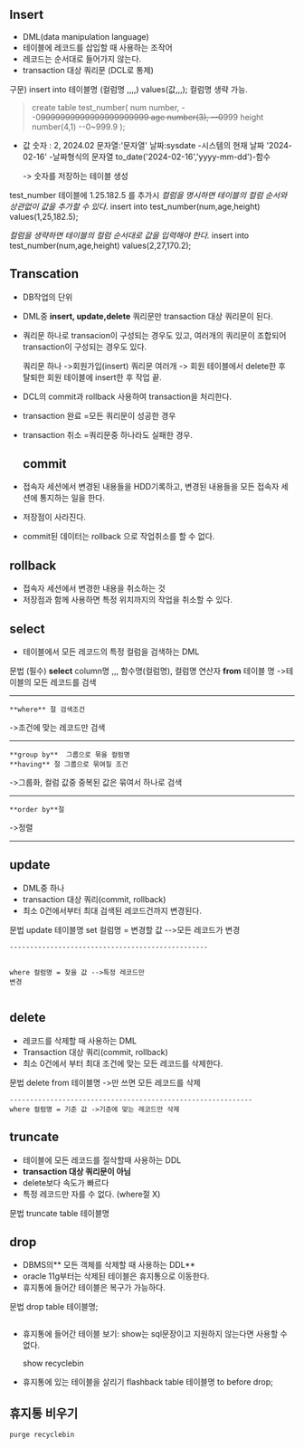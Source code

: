 <h2 id="insert">Insert</h2>
<ul>
<li>DML(data manipulation language)</li>
<li>테이블에 레코드를 삽입할 때 사용하는 조작어</li>
<li>레코드는 순서대로 들어가지 않는다.</li>
<li>transaction 대상 쿼리문 (DCL로 통제)</li>
</ul>
<p>구문)
insert into 테이블명 (컬럼명 ,,,,) values(값,,,);
컬럼명 생략 가능.</p>
<blockquote>
<p>create table test_number(
    num number,       --0<del>9999999999999999999999
    age number(3),  --0</del>999
    height number(4,1)  --0~999.9
);</p>
</blockquote>
<ul>
<li><p>값
숫자 : 2, 2024.02
문자열:'문자열'
날짜:sysdate -시스템의 현재 날짜
'2024-02-16' -날짜형식의 문자열
to_date('2024-02-16','yyyy-mm-dd')-함수</p>
<p>-&gt;
숫자를 저장하는 테이블 생성</p>
</li>
</ul>
<p>test_number 테이블에 1.25.182.5 를 추가시
<em>컬럼을 명시하면 테이블의 컬럼 순서와 상관없이 값을 추가할 수 있다</em>.
insert into test_number(num,age,height) values(1,25,182.5);</p>
<p><em>컬럼을 생략하면 테이블의 컬럼 순서대로 값을 입력해야 한다.</em>
insert into test_number(num,age,height) values(2,27,170.2);</p>
<h2 id="transcation">Transcation</h2>
<ul>
<li><p>DB작업의 단위</p>
</li>
<li><p>DML중 <strong>insert, update,delete</strong> 쿼리문만 transaction 대상 쿼리문이 된다.</p>
</li>
<li><p>쿼리문 하나로 transacion이 구성되는 경우도 있고, 여러개의 쿼리문이 조합되어 transaction이 구성되는 경우도 있다.</p>
<blockquote>
</blockquote>
<p>쿼리문 하나 -&gt;회원가입(insert)
쿼리문 여러개 -&gt; 회원 테이블에서 delete한 후 탈퇴한 회원 테이블에 insert한 후 작업 끝.</p>
</li>
<li><p>DCL의  commit과 rollback 사용하여 transaction을 처리한다.</p>
</li>
<li><p>transaction 완료 =모든 쿼리문이 성공한 경우</p>
</li>
<li><p>transaction 취소 =쿼리문중 하나라도 실패한 경우.</p>
<h2 id="commit">commit</h2>
</li>
<li><p>접속자 세션에서 변경된 내용들을 HDD기록하고, 변경된 내용들을 모든 접속자 세션에 통지하는 일을 한다.</p>
</li>
<li><p>저장점이 사라진다.</p>
</li>
<li><p>commit된 데이터는 rollback 으로 작업취소를 할 수 없다.</p>
</li>
</ul>
<h2 id="rollback">rollback</h2>
<ul>
<li>접속자 세션에서 변경한 내용을 취소하는 것</li>
<li>저장점과 함께 사용하면 특정 위치까지의 작업을 취소할 수 있다.</li>
</ul>
<h2 id="select">select</h2>
<ul>
<li>테이블에서 모든 레코드의 특정 컬럼을 검색하는 DML</li>
</ul>
<p>문법
(필수)    <strong>select</strong> column명 ,,, 함수명(컬럼명), 컬럼명 연산자
         <strong>from</strong> 테이블 명
-&gt;테이블의 모든 레코드를 검색</p>
<hr />
<pre><code>**where** 절 검색조건 </code></pre><p>-&gt;조건에 맞는 레코드만 검색</p>
<hr />
<pre><code>**group by**  그룹으로 묶을 컬럼명
**having** 절 그룹으로 묶여질 조건</code></pre><p>-&gt;그룹화, 컬럼 값중 중복된 값은 묶여서 하나로 검색</p>
<hr />
<pre><code>**order by**절</code></pre><p>-&gt;정렬</p>
<hr />
<h2 id="update">update</h2>
<ul>
<li>DML중 하나</li>
<li>transaction 대상 쿼리(commit, rollback)</li>
<li>최소 0건에서부터 최대 검색된 레코드건까지 변경된다.</li>
</ul>
<p>문법
    update 테이블명
    set  컬럼명 = 변경할 값   --&gt;모든 레코드가 변경</p>
<pre><code>-------------------------------------------------

where 컬럼명 = 찾을 값 --&gt;특정 레코드만 변경</code></pre><h2 id="delete">delete</h2>
<ul>
<li>레코드를 삭제할 때 사용하는 DML</li>
<li>Transaction 대상 쿼리(commit, rollback)</li>
<li>최소 0건에서 부터 최대 조건에 맞는 모든 레코드를 삭제한다.</li>
</ul>
<p>문법
    delete from 테이블명 -&gt;만 쓰면 모든 레코드를 삭제</p>
<pre><code>------------------------------------------------------------
where 컬럼명 = 기준 값 -&gt;기준에 맞는 레코드만 삭제</code></pre><h2 id="truncate">truncate</h2>
<ul>
<li>테이블에 모든 레코드를 절삭할때 사용하는 DDL</li>
<li><strong>transaction 대상 쿼리문이 아님</strong></li>
<li>delete보다 속도가 빠르다</li>
<li>특정 레코드만 자를 수 없다. (where절 X)</li>
</ul>
<p>문법
    truncate table 테이블명</p>
<h2 id="drop">drop</h2>
<ul>
<li>DBMS의** 모든 객체를 삭제할 때 사용하는 DDL**</li>
<li>oracle 11g부터는 삭제된 테이블은 휴지통으로 이동한다.</li>
<li>휴지통에 들어간 테이블은 복구가 가능하다.</li>
</ul>
<p>문법
drop table 테이블명;</p>
<p><img alt="" src="https://velog.velcdn.com/images/noop/post/f7472960-0cc9-4e2d-a971-1d28597dc048/image.png" /></p>
<ul>
<li><p>휴지통에 들어간 테이블 보기:
show는 sql문장이고 지원하지 않는다면 사용할 수 없다.</p>
<p>  show recyclebin
<img alt="" src="https://velog.velcdn.com/images/noop/post/a71d6970-2093-40a2-9801-96786eaf6bcd/image.png" /></p>
</li>
</ul>
<ul>
<li>휴지통에 있는 테이블을 살리기
  flashback table 테이블명 to before drop;</li>
</ul>
<h2 id="휴지통-비우기">휴지통 비우기</h2>
<pre><code>purge recyclebin</code></pre>